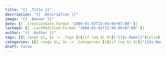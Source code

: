 ```yaml
---
title: "{{ .Title }}" 
description: "{{ .Description }}"
image: "{{ .Banner }}"
date: {{ .CreationDate.Format "2006-01-02T15:04:05+07:00" }}
lastmod: {{ .LastModified.Format "2006-01-02T15:04:05+07:00" }}
author: "{{ .Author }}"
tags: [{{ range $i, $v := .Tags }}{{if (eq $i 0)}}"{{$v.Name}}"{{else}},"{{$v.Name}}"{{end}}{{end}}]
categories: [{{ range $i, $v := .Categories }}{{if (eq $i 0)}}"{{$v.Name}}"{{else}},"{{$v.Name}}"{{end}}{{end}}]
draft: false
---
```


